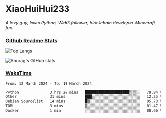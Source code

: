 # XiaoHuiHui233

*A lazy guy, loves Python, Web3 follower, blockchain developer, Minecraft fan.*

### [Github Readme Stats](https://github.com/anuraghazra/github-readme-stats)

![Top Langs](https://github-readme-stats.vercel.app/api/top-langs/?username=XiaoHuiHui233&layout=compact&theme=github_dark)

![Anurag's GitHub stats](https://github-readme-stats.vercel.app/api?username=XiaoHuiHui233&show_icons=true&theme=github_dark)

### [WakaTime](https://wakatime.com)

<!--START_SECTION:waka-->

```txt
From: 12 March 2024 - To: 19 March 2024

Python              3 hrs 26 mins   ████████████████████░░░░░   79.84 %
Other               31 mins         ███░░░░░░░░░░░░░░░░░░░░░░   12.25 %
Debian Sourcelist   14 mins         █▒░░░░░░░░░░░░░░░░░░░░░░░   05.73 %
TOML                3 mins          ▒░░░░░░░░░░░░░░░░░░░░░░░░   01.47 %
Docker              1 min           ░░░░░░░░░░░░░░░░░░░░░░░░░   00.66 %
```

<!--END_SECTION:waka-->
